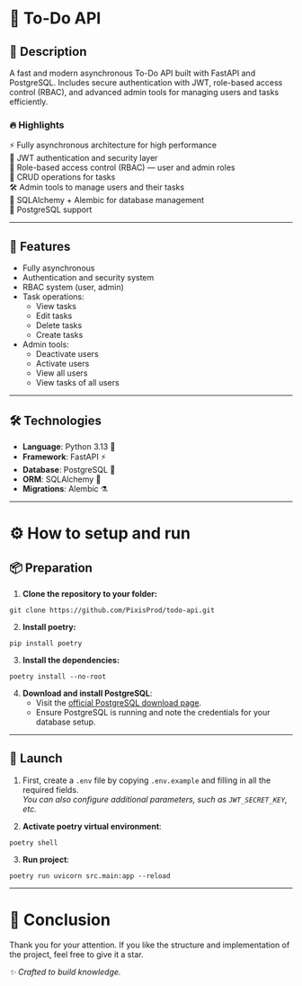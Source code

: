 # 📌 To-Do API

## 📖 Description
A fast and modern asynchronous To-Do API built with FastAPI and PostgreSQL.
Includes secure authentication with JWT, role-based access control (RBAC), and advanced admin tools for managing users and tasks efficiently.

### 🔥 Highlights
⚡ Fully asynchronous architecture for high performance  
🔐 JWT authentication and security layer  
🧩 Role-based access control (RBAC) — user and admin roles  
📝 CRUD operations for tasks  
🛠️ Admin tools to manage users and their tasks  
🧪 SQLAlchemy + Alembic for database management  
🐘 PostgreSQL support

---

## 🔧 Features
- Fully asynchronous
- Authentication and security system
- RBAC system (user, admin)
- Task operations:
  - View tasks
  - Edit tasks
  - Delete tasks
  - Create tasks
- Admin tools:
  - Deactivate users
  - Activate users
  - View all users
  - View tasks of all users

---

## 🛠 Technologies
- **Language**: Python 3.13 🐍
- **Framework**: FastAPI ⚡ 
- **Database**: PostgreSQL 🐘
- **ORM**: SQLAlchemy 🧪
- **Migrations**: Alembic ⚗

---

# ⚙ How to setup and run

## 📦 Preparation
1. **Clone the repository to your folder:**
```
git clone https://github.com/PixisProd/todo-api.git
```

2. **Install poetry:**
```
pip install poetry
```

3. **Install the dependencies:**
```
poetry install --no-root
```

4. **Download and install PostgreSQL**:
   - Visit the [official PostgreSQL download page](https://www.postgresql.org/download/).
   - Ensure PostgreSQL is running and note the credentials for your database setup.

---

## 🚀 Launch
1. First, create a `.env` file by copying `.env.example` and filling in all the required fields.  
*You can also configure additional parameters, such as `JWT_SECRET_KEY`, etc.*

2. **Activate poetry virtual environment**:
```
poetry shell
```

3. **Run project**:
```
poetry run uvicorn src.main:app --reload
```

---

# 🌌 Conclusion
Thank you for your attention. If you like the structure and implementation of the project, feel free to give it a star.  

_✨ Crafted to build knowledge._